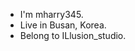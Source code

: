 - I'm mharry345.
- Live in Busan, Korea.
- Belong to ILlusion_studio.

<!---
mharry345/mharry345 is a ✨ special ✨ repository because its `README.md` (this file) appears on your GitHub profile.
You can click the Preview link to take a look at your changes.
--->
